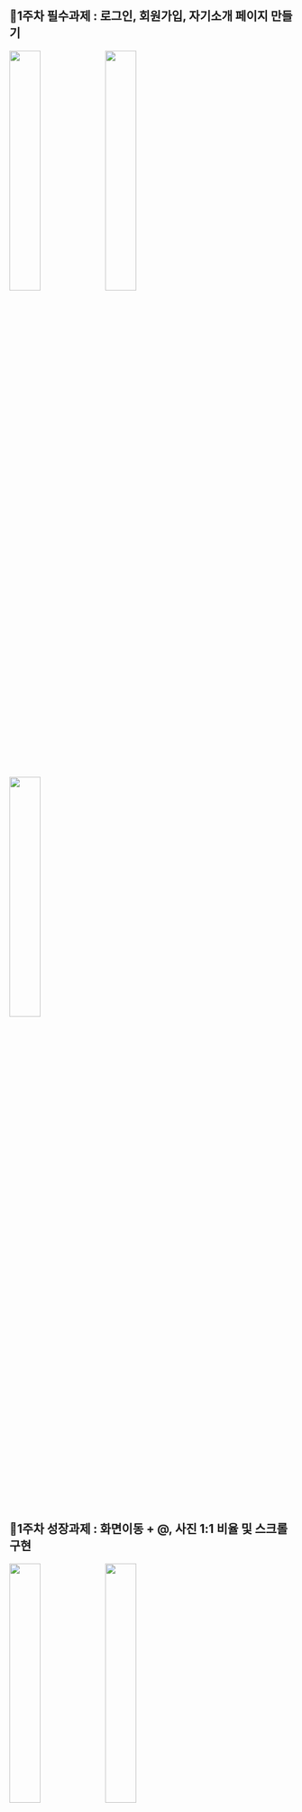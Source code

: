## :notebook_with_decorative_cover:1주차 필수과제 : 로그인, 회원가입, 자기소개 페이지 만들기
<img src="https://user-images.githubusercontent.com/81347125/164273755-3fdae97f-48f9-493c-a734-a2c2a08f1aad.jpg" width = "33%"> <img src="https://user-images.githubusercontent.com/81347125/164275877-09af936b-fb05-45b4-989d-484f41271725.jpg" width = "33%"> <img src="https://user-images.githubusercontent.com/81347125/164275892-ea6f48d3-448b-49ba-9e08-f8e01043bec9.jpg" width="33%">
<br>

## :notebook_with_decorative_cover:1주차 성장과제 : 화면이동 + @, 사진 1:1 비율 및 스크롤 구현
<img src="https://user-images.githubusercontent.com/81347125/164283543-546238d9-593a-44f3-81b8-27174ba3d30c.jpg" width = "33%"> <img src="https://user-images.githubusercontent.com/81347125/164283553-a906587e-8c60-4fb1-bd25-bd767869635f.jpg" width = "33%"> 
<br>

## :notebook_with_decorative_cover:1주차 도전과제 : DataBinding 및 MVVM 구현
<img src="https://user-images.githubusercontent.com/81347125/164284287-2224e365-c1ee-41a8-91c1-46770970ea4a.jpg" width = "33%"> <img src="https://user-images.githubusercontent.com/81347125/164284514-c3f22daf-7efe-46d2-8e56-44c50a24e244.jpg" width = "33%"> 
<br>


## :notebook_with_decorative_cover:구현 결과
<img src="https://user-images.githubusercontent.com/81347125/164276484-398e7dd2-a414-46dc-b4f5-8d4139234367.gif" width="30%"> 
<br>

## :notebook_with_decorative_cover:과제 리뷰
### :pushpin:로그인 페이지 만들기(SignInActivity)
<pre>
<code>
// 아이디, 비밀번호 모두 입력이 되어있을 때만 로그인 버튼을 눌렀을때 HomeActivity로 이동

 btnSigninLogin.setOnClickListener {
            val etId = etSigninId.text.toString()
            val etPw = etSigninPw.text.toString()

            if (etId.isEmpty() || etPw.isEmpty()) {
                shortToast("로그인 실패")
            } else {
                shortToast("${etId}님 환영합니다")
                startActivity(Intent(this@SignInActivity, HomeActivity::class.java))
            }
        }
</code>
</pre>

<pre>
<code>
// 토스트 메시지 출력
    
 fun Context.shortToast(message: String) {
    Toast.makeText(this, message, Toast.LENGTH_SHORT).show()
  }
  shortToast("아이디/비밀번호를 확인해주세요")
          
</code>
</pre>

### :pushpin:회원가입 페이지 만들기(SignUpActivity)
<pre>
<code>
// 이름, 아이디, 비밀번호 모두 입력이 되어있을 때만 회원가입 버튼을 눌렀을때 다시 SignInActivity로 이동(이때는 intent가 아닌 finish 활용)
// 셋 중 하나라도 비어있다면 "입력되지 않은 정보가 있습니다" 라는 토스트 메시지 출력

   fun passingIntent() {
                 val intent = Intent(this@SignUpActivity, SignInActivity::class.java)
                 intent.putExtra("id", etId)
                 intent.putExtra("pw", etPw)
                 setResult(Activity.RESULT_OK, intent)
                 finish()
             }

             if (etId.isEmpty() || etPw.isEmpty() || etName.isEmpty()) {
                 shortToast("입력되지 않은 정보가 있습니다")
             } else {
                 shortToast("회원가입이 완료되었습니다")
                 passingIntent()
             }
</code>
</pre>

### :pushpin:화면이동 및 인텐트 전달(registerForActivityResult, putExtra)
<pre>
<code>
// 회원가입 성공 시 이전 로그인 화면으로 돌아옴
// 이때 회원가입에서 입력했던 아이디 및 비밀번호가 그대로 전달돼야함

   fun passingIntent() {
                 val intent = Intent(this@SignUpActivity, SignInActivity::class.java)
                 intent.putExtra("id", etId)
                 intent.putExtra("pw", etPw)
                 setResult(Activity.RESULT_OK, intent)
                 finish()
             }

           private lateinit var binding: ActivitySignInBinding
    val resultLauncher =
        registerForActivityResult(ActivityResultContracts.StartActivityForResult()) { result ->
            if (result.resultCode == Activity.RESULT_OK) {
                val myData: Intent? = result.data

                binding.etSigninId.setText(myData?.getStringExtra("id"))
                binding.etSigninPw.setText(myData?.getStringExtra("pw"))
            }
        }
</code>
</pre>

### :pushpin:사진 비율 1:1 및 스크롤뷰 구현(constraintDimensionRatio, ScrollView)
<pre>
<code>

 app:layout_constraintDimensionRatio="1:1"
 
</code>
</pre>

### :pushpin:DataBinding 구현
<pre>
<code>
    buildFeatures {
        dataBinding true
        viewBinding true
    }
</code>
</pre>

<pre>
<code>
object HomeBindingAdapter {
    @JvmStatic
    @BindingAdapter("imgResId")
    fun setImageResId(imageview: ImageView, resId: Int) {
        imageview.setImageResource(resId)
    }
}
</code>
</pre>

<pre>
<code>
class HomeActivity : AppCompatActivity() {
    private lateinit var binding: ActivityHomeBinding

    override fun onCreate(savedInstanceState: Bundle?) {
        super.onCreate(savedInstanceState)
        binding = DataBindingUtil.setContentView(this, R.layout.activity_home)

        dataBinding()
    }

    private fun dataBinding() {
        binding.home = HomeData(
            "김세훈",
            "25",
            "ENFJ",
            "우하하\n".repeat(100),
            R.drawable.ic_launcher_foreground
        )
    }
}
</code>
</pre>

<pre>
<code>
data class HomeData(
    val name: String,
    val age: String,
    val mbti: String,
    val introduce: String,
    val resid: Int
)

</code>
</pre>

<pre>
<code>
 data>

        variable
            name="home"
            type="com.example.sehun.feature.home.HomeData" />
    /data>
</code>
</pre>

<pre>
<code>
  app:imgResId="@{home.resid}"
</code>
</pre>
<br>
